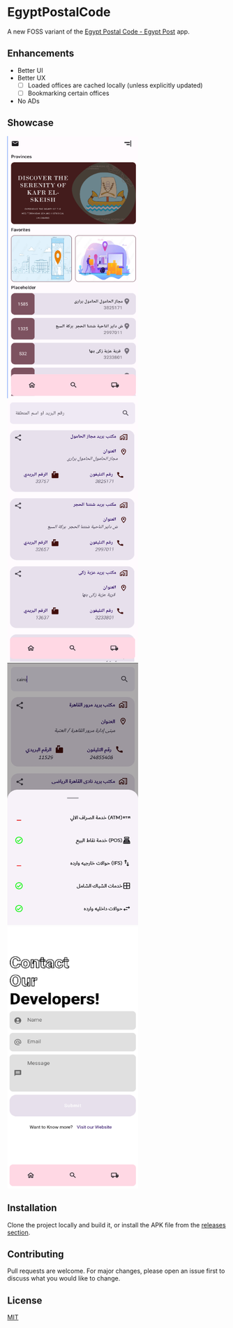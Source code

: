 # EgyptPostalCode

A new FOSS variant of the [Egypt Postal Code - Egypt Post](https://play.google.com/store/apps/details?id=com.egyptcodebase.egyptcodebase) app.

## Enhancements
- Better UI
- Better UX
  - [ ] Loaded offices are cached locally (unless explicitly updated)
  - [ ] Bookmarking certain offices
- No ADs    

## Showcase
<span>
    <img src="./media/HomeScreen.png" width="300" height="600"> &nbsp;
    <img src="./media/SearchScreen.png" width="300" height="600"> &nbsp;
    <img src="./media/BottomSheet.png" width="300" height="600"> &nbsp;
    <img src="./media/Contact.png" width="300" height="600"> &nbsp;
</span>

## Installation

Clone the project locally and build it, or install the APK file from the [releases section](https://github.com/z0xyz/EgyptPostalCode/releases).

## Contributing

Pull requests are welcome. For major changes, please open an issue first
to discuss what you would like to change.

## License

[MIT](./LICENSE)
